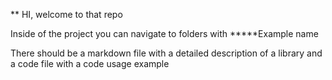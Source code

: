 ** HI, welcome to that repo

Inside of the project you can navigate to folders with *****Example name 

There should be a markdown file with a detailed description of a library and a code file with a code usage example
